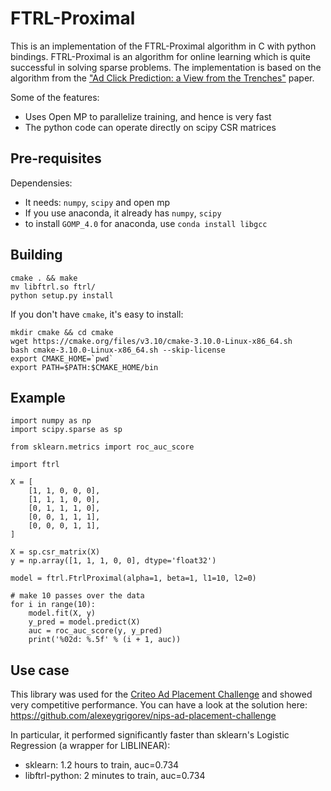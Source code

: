 
# FTRL-Proximal 

This is an implementation of the FTRL-Proximal algorithm in C with python bindings. FTRL-Proximal is an algorithm for online learning which is quite successful in solving sparse problems. The implementation is based on the algorithm from the ["Ad Click Prediction: a View from the Trenches"](https://research.google.com/pubs/pub41159.html) paper.

Some of the features:

* Uses Open MP to parallelize training, and hence is very fast
* The python code can operate directly on scipy CSR matrices

## Pre-requisites 

Dependensies:

* It needs: `numpy`, `scipy` and open mp
* If you use anaconda, it already has  `numpy`, `scipy`
* to install `GOMP_4.0` for anaconda, use `conda install libgcc`


## Building

    cmake . && make
    mv libftrl.so ftrl/
    python setup.py install

If you don't have `cmake`, it's easy to install:

    mkdir cmake && cd cmake
    wget https://cmake.org/files/v3.10/cmake-3.10.0-Linux-x86_64.sh
    bash cmake-3.10.0-Linux-x86_64.sh --skip-license
    export CMAKE_HOME=`pwd`
    export PATH=$PATH:$CMAKE_HOME/bin


## Example

    import numpy as np
    import scipy.sparse as sp

    from sklearn.metrics import roc_auc_score

    import ftrl

    X = [
        [1, 1, 0, 0, 0],
        [1, 1, 1, 0, 0],
        [0, 1, 1, 1, 0],
        [0, 0, 1, 1, 1],
        [0, 0, 0, 1, 1],   
    ]

    X = sp.csr_matrix(X)
    y = np.array([1, 1, 1, 0, 0], dtype='float32')
    
    model = ftrl.FtrlProximal(alpha=1, beta=1, l1=10, l2=0)

    # make 10 passes over the data
    for i in range(10):
        model.fit(X, y)
        y_pred = model.predict(X)
        auc = roc_auc_score(y, y_pred)
        print('%02d: %.5f' % (i + 1, auc))


## Use case 

This library was used for the [Criteo Ad Placement Challenge](https://www.crowdai.org/challenges/nips-17-workshop-criteo-ad-placement-challenge/leaderboards) and showed very competitive performance. You can have a look at the solution here: https://github.com/alexeygrigorev/nips-ad-placement-challenge

In particular, it performed significantly faster than sklearn's Logistic Regression (a wrapper for LIBLINEAR):

- sklearn: 1.2 hours to train, auc=0.734
- libftrl-python: 2 minutes to train, auc=0.734
